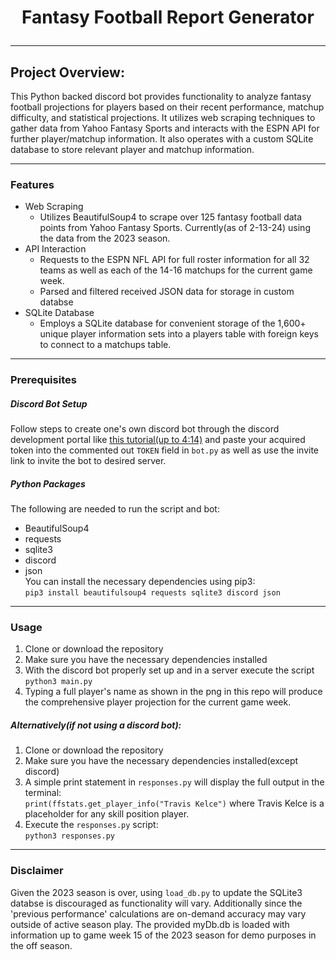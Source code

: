 # <p style="text-align: center;">Fantasy Football Report Generator</p>
---
## Project Overview:
This Python backed discord bot provides functionality to analyze fantasy football projections for players based on their recent performance, matchup difficulty, and statistical projections. It utilizes web scraping techniques to gather data from Yahoo Fantasy Sports and interacts with the ESPN API for further player/matchup information. It also operates with  a custom SQLite database to store relevant player and matchup information.

---
### Features
- Web Scraping
  - Utilizes BeautifulSoup4 to scrape over 125 fantasy football data points from Yahoo Fantasy Sports. Currently(as of 2-13-24) using the data from the 2023 season.
- API Interaction
  - Requests to the ESPN NFL API for full roster information for all 32 teams as well as each of the 14-16 matchups for the current game week.
  - Parsed and filtered received JSON data for storage in custom databse
- SQLite Database
  - Employs a SQLite database for convenient storage of the 1,600+ unique player information sets into a players table with foreign keys to connect to a matchups table.
---
### Prerequisites
##### Discord Bot Setup
Follow steps to create one's own discord bot through the discord development portal like [this tutorial(up to 4:14)](https://www.youtube.com/watch?v=hoDLj0IzZMU) and paste your acquired token into the commented out `TOKEN` field in `bot.py` as well as use the invite link to invite the bot to desired server.
##### Python Packages
The following are needed to run the script and bot:
- BeautifulSoup4
- requests
- sqlite3
- discord
- json  
You can install the necessary dependencies using pip3:  
`pip3 install beautifulsoup4 requests sqlite3 discord json`
---
### Usage
1. Clone or download the repository
2. Make sure you have the necessary dependencies installed
3. With the discord bot properly set up and in a server execute the script  
`python3 main.py`
4. Typing a full player's name as shown in the png in this repo will produce the comprehensive player projection for the current game week.

##### Alternatively(if not using a discord bot):
1. Clone or download the repository
2. Make sure you have the necessary dependencies installed(except discord)
3. A simple print statement in `responses.py` will display the full output in the terminal:  
`print(ffstats.get_player_info("Travis Kelce")` where Travis Kelce is a placeholder for any skill position player.
4. Execute the `responses.py` script:  
`python3 responses.py`
---
### Disclaimer
Given the 2023 season is over, using `load_db.py` to update the SQLite3 databse is discouraged as functionality will vary. Additionally since the 'previous performance' calculations are on-demand accuracy may vary outside of active season play. The provided myDb.db is loaded with information up to game week 15 of the 2023 season for demo purposes in the off season.
